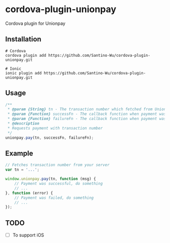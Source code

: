 # cordova-plugin-unionpay
Cordova plugin for Unionpay

## Installation

```
# Cordova
cordova plugin add https://github.com/Santino-Wu/cordova-plugin-unionpay.git

# Ionic
ionic plugin add https://github.com/Santino-Wu/cordova-plugin-unionpay.git
```

## Usage

``` javascript
/**
 * @param {String} tn - The transaction number which fetched from Unionpay server
 * @param {Function} successFn - The callback function when payment was successful
 * @param {Function} failureFn - The callback function when payment was failed
 * @description
 * Requests payment with transaction number
 */
unionpay.pay(tn, successFn, failureFn);
```

## Example

``` javascript
// Fetches transaction number from your server
var tn = '...';

window.unionpay.pay(tn, function (msg) {
    // Payment was successful, do something
    // ...
}, function (error) {
    // Payment was failed, do something
    // ...
});
```

## TODO

* [ ] To support iOS
